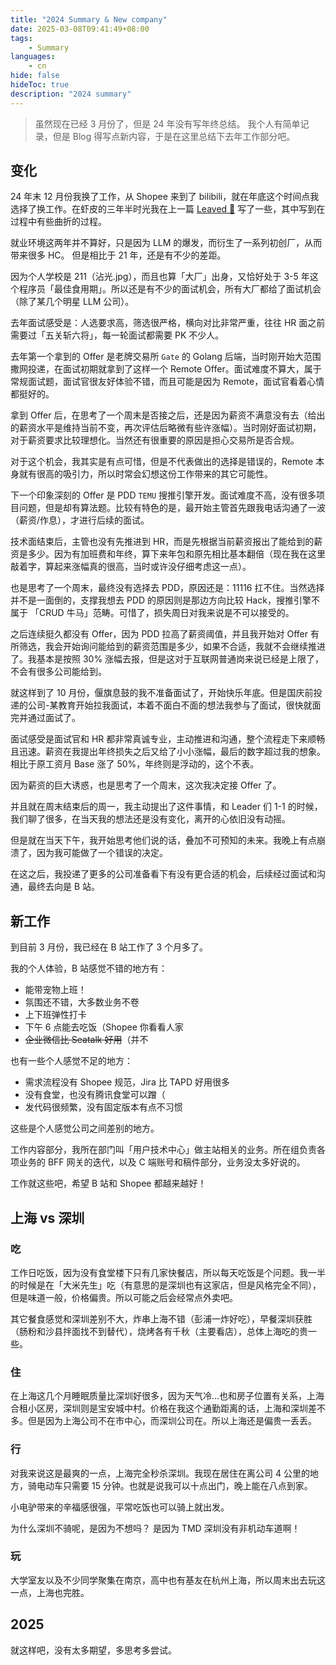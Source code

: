 ```yaml
---
title: "2024 Summary & New company"
date: 2025-03-08T09:41:49+08:00
tags:
    - Summary
languages:
    - cn
hide: false
hideToc: true
description: "2024 summary"
---
```


> 虽然现在已经 3 月份了，但是 24 年没有写年终总结。
> 我个人有简单记录，但是 Blog 得写点新内容，于是在这里总结下去年工作部分吧。

## 变化

24 年末 12 月份我换了工作，从 Shopee 来到了 bilibili，就在年底这个时间点我选择了换工作。在虾皮的三年半时光我在上一篇 [Leaved 🦐](https://abcdlsj.github.io/posts/leaving_sz_shopee.html) 写了一些，其中写到在过程中有些曲折的过程。

就业环境这两年并不算好，只是因为 LLM 的爆发，而衍生了一系列初创厂，从而带来很多 HC。
但是相比于 21 年，还是有不少的差距。

因为个人学校是 211（沾光.jpg），而且也算「大厂」出身，又恰好处于 3-5 年这个程序员「最佳食用期」。所以还是有不少的面试机会，所有大厂都给了面试机会（除了某几个明星 LLM 公司）。

去年面试感受是：人选要求高，筛选很严格，横向对比非常严重，往往 HR 面之前需要过「五关斩六将」，每一轮面试都需要 PK 不少人。

去年第一个拿到的 Offer 是老牌交易所 `Gate` 的 Golang 后端，当时刚开始大范围撒网投递，在面试初期就拿到了这样一个 Remote Offer。面试难度不算大，属于常规面试题，面试官很友好体验不错，而且可能是因为 Remote，面试官看着心情都挺好的。

拿到 Offer 后，在思考了一个周末是否接之后，还是因为薪资不满意没有去（给出的薪资水平是维持当前不变，再次评估后略微有些许涨幅）。当时刚好面试初期，对于薪资要求比较理想化。当然还有很重要的原因是担心交易所是否合规。

对于这个机会，我其实是有点可惜，但是不代表做出的选择是错误的，Remote 本身就有很高的吸引力，所以时常会幻想这份工作带来的其它可能性。

下一个印象深刻的 Offer 是 PDD `TEMU` 搜推引擎开发。面试难度不高，没有很多项目问题，但是却有算法题。比较有特色的是，最开始主管首先跟我电话沟通了一波（薪资/作息），才进行后续的面试。

技术面结束后，主管也没有先推进到 HR，而是先根据当前薪资报出了能给到的薪资是多少。因为有加班费和年终，算下来年包和原先相比基本翻倍（现在我在这里敲着字，算起来涨幅真的很高，当时或许没仔细考虑这一点）。

也是思考了一个周末，最终没有选择去 PDD，原因还是：11116 扛不住。当然选择并不是一面倒的，支撑我想去 PDD 的原因则是那边方向比较 Hack，搜推引擎不属于 「CRUD 牛马」范畴。可惜了，损失周日对我来说是不可以接受的。

之后连续挺久都没有 Offer，因为 PDD 拉高了薪资阈值，并且我开始对 Offer 有所筛选，我会开始询问能给到的薪资范围是多少，如果不合适，我就不会继续推进了。我基本是按照 30% 涨幅去报，但是这对于互联网普通岗来说已经是上限了，不会有很多公司能给到。

就这样到了 10 月份，偃旗息鼓的我不准备面试了，开始快乐年底。但是国庆前投递的公司-某教育开始拉我面试，本着不面白不面的想法我参与了面试，很快就面完并通过面试了。

面试感受是面试官和 HR 都非常真诚专业，主动推进和沟通，整个流程走下来顺畅且迅速。薪资在我提出年终损失之后又给了小小涨幅，最后的数字超过我的想象。相比于原工资月 Base 涨了 50%，年终则是浮动的，这个不表。

因为薪资的巨大诱惑，也是思考了一个周末，这次我决定接 Offer 了。

并且就在周末结束后的周一，我主动提出了这件事情，和 Leader 们 1-1 的时候，我们聊了很多，在当天我的想法还是没有变化，离开的心依旧没有动摇。

但是就在当天下午，我开始思考他们说的话，叠加不可预知的未来。我晚上有点崩溃了，因为我可能做了一个错误的决定。

在这之后，我投递了更多的公司准备看下有没有更合适的机会，后续经过面试和沟通，最终去向是 B 站。

## 新工作

到目前 3 月份，我已经在 B 站工作了 3 个月多了。

我的个人体验，B 站感觉不错的地方有：
- 能带宠物上班！
- 氛围还不错，大多数业务不卷
- 上下班弹性打卡
- 下午 6 点能去吃饭（Shopee 你看看人家
- ~~企业微信比 Seatalk 好用~~（并不

也有一些个人感觉不足的地方：
- 需求流程没有 Shopee 规范，Jira 比 TAPD 好用很多
- 没有食堂，也没有腾讯食堂可以蹭（
- 发代码很频繁，没有固定版本有点不习惯

这些是个人感觉公司之间差别的地方。

工作内容部分，我所在部门叫「用户技术中心」做主站相关的业务。所在组负责各项业务的 BFF 网关的迭代，以及 C 端账号和稿件部分，业务没太多好说的。

工作就这些吧，希望 B 站和 Shopee 都越来越好！

## 上海 vs 深圳

### 吃
工作日吃饭，因为没有食堂楼下只有几家快餐店，所以每天吃饭是个问题。我一半的时候是在「大米先生」吃（有意思的是深圳也有这家店，但是风格完全不同），但是味道一般，价格偏贵。所以可能之后会经常点外卖吧。

其它餐食感觉和深圳差别不大，炸串上海不错（彭浦一炸好吃），早餐深圳获胜（肠粉和沙县拌面找不到替代），烧烤各有千秋（主要看店），总体上海吃的贵一些。

### 住
在上海这几个月睡眠质量比深圳好很多，因为天气冷...也和房子位置有关系，上海合租小区房，深圳则是宝安城中村。价格在我这个通勤距离的话，上海和深圳差不多。但是因为上海公司不在市中心，而深圳公司在。所以上海还是偏贵一丢丢。

### 行
对我来说这是最爽的一点，上海完全秒杀深圳。我现在居住在离公司 4 公里的地方，骑电动车只需要 15 分钟。也就是说我可以十点出门，晚上能在八点到家。

小电驴带来的辛福感很强，平常吃饭也可以骑上就出发。

为什么深圳不骑呢，是因为不想吗？
是因为 TMD 深圳没有非机动车道啊！

### 玩
大学室友以及不少同学聚集在南京，高中也有基友在杭州上海，所以周末出去玩这一点，上海也完胜。

## 2025

就这样吧，没有太多期望，多思考多尝试。